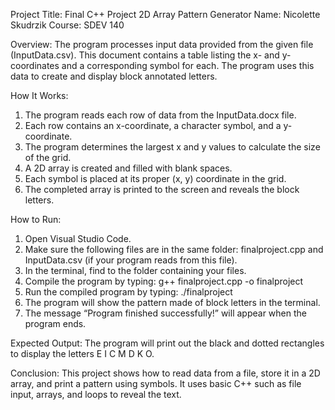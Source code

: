 Project Title: Final C++ Project 2D Array Pattern Generator
Name:  Nicolette Skudrzik
Course:  SDEV 140

Overview:
The program processes input data provided from the given file (InputData.csv). This document contains a table listing the x- and y-coordinates and a corresponding symbol for each. The program uses this data to create and display block annotated letters.

How It Works:
1.	The program reads each row of data from the InputData.docx file.
2.	Each row contains an x-coordinate, a character symbol, and a y-coordinate.
3.	The program determines the largest x and y values to calculate the size of the grid.
4.	A 2D array is created and filled with blank spaces.
5.	Each symbol is placed at its proper (x, y) coordinate in the grid.
6.	The completed array is printed to the screen and reveals the block letters.

How to Run:
1.	Open Visual Studio Code.
2.	Make sure the following files are in the same folder: finalproject.cpp and InputData.csv (if your program reads from this file).
3.	In the terminal, find to the folder containing your files.
4.	Compile the program by typing: g++ finalproject.cpp -o finalproject
5.	Run the compiled program by typing: ./finalproject
6.	The program will show the pattern made of block letters in the terminal.
7.	The message “Program finished successfully!” will appear when the program ends.

Expected Output: 
The program will print out the black and dotted rectangles to display the letters E I C M D K O.

Conclusion:
This project shows how to read data from a file, store it in a 2D array, and print a pattern using symbols. It uses basic C++ such as file input, arrays, and loops to reveal the text.
